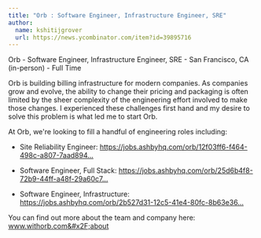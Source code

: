 ```yaml
---
title: "Orb : Software Engineer, Infrastructure Engineer, SRE"
author:
  name: kshitijgrover
  url: https://news.ycombinator.com/item?id=39895716
---
```

Orb - Software Engineer, Infrastructure Engineer, SRE - San Francisco, CA (in-person) - Full Time

Orb is building billing infrastructure for modern companies. As companies grow and evolve, the ability to change their pricing and packaging is often limited by the sheer complexity of the engineering effort involved to make those changes. I experienced these challenges first hand and my desire to solve this problem is what led me to start Orb.

At Orb, we&#x27;re looking to fill a handful of engineering roles including:

- Site Reliability Engineer: <a href="https:&#x2F;&#x2F;jobs.ashbyhq.com&#x2F;orb&#x2F;12f03ff6-f464-498c-a807-7aad8942fce3">https:&#x2F;&#x2F;jobs.ashbyhq.com&#x2F;orb&#x2F;12f03ff6-f464-498c-a807-7aad894...</a>

- Software Engineer, Full Stack: <a href="https:&#x2F;&#x2F;jobs.ashbyhq.com&#x2F;orb&#x2F;25d6b4f8-72b9-44ff-a48f-29a60c724cad">https:&#x2F;&#x2F;jobs.ashbyhq.com&#x2F;orb&#x2F;25d6b4f8-72b9-44ff-a48f-29a60c7...</a>

- Software Engineer, Infrastructure: <a href="https:&#x2F;&#x2F;jobs.ashbyhq.com&#x2F;orb&#x2F;2b527d31-12c5-41e4-80fc-8b63e36143f7">https:&#x2F;&#x2F;jobs.ashbyhq.com&#x2F;orb&#x2F;2b527d31-12c5-41e4-80fc-8b63e36...</a>

You can find out more about the team and company here: www.withorb.com&#x2F;about
